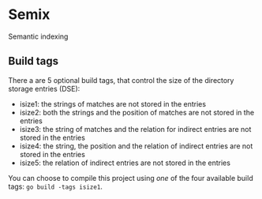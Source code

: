 # Semix
Semantic indexing

## Build tags
There a are 5 optional build tags, that control the size of the
directory storage entries (DSE):

 * isize1: the strings of matches are not stored in the entries
 * isize2: both the strings and the position of matches are not stored in the entries
 * isize3: the string of matches and the relation for indirect entries are not stored in the entries
 * isize4: the string, the position and the relation of indirect entries are not stored in the entries
 * isize5: the relation of indirect entries are not stored in the entries


You can choose to compile this project using *one* of
the four available build tags: `go build -tags isize1`.

